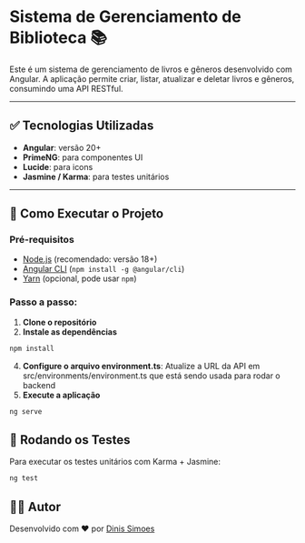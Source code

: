 # Sistema de Gerenciamento de Biblioteca 📚

Este é um sistema de gerenciamento de livros e gêneros desenvolvido com Angular. A aplicação permite criar, listar, atualizar e deletar livros e gêneros, consumindo uma API RESTful.

---

## ✅ Tecnologias Utilizadas
- **Angular**: versão 20+
- **PrimeNG**: para componentes UI
- **Lucide**: para icons
- **Jasmine / Karma**: para testes unitários

---
## 🚀 Como Executar o Projeto

### Pré-requisitos

- [Node.js](https://nodejs.org/) (recomendado: versão 18+)
- [Angular CLI](https://angular.io/cli) (`npm install -g @angular/cli`)
- [Yarn](https://yarnpkg.com/) (opcional, pode usar `npm`)

### Passo a passo:

1. **Clone o repositório**
2. **Instale as dependências**
```bash
npm install
```
4. **Configure o arquivo environment.ts**: Atualize a URL da API em src/environments/environment.ts que está sendo usada para rodar o backend
5. **Execute a aplicação**
```bash
ng serve
```

## 🧪 Rodando os Testes
Para executar os testes unitários com Karma + Jasmine:

```bash
ng test
```

## 🧑‍💻 Autor
Desenvolvido com ❤️ por [Dinis Simoes](https://www.linkedin.com/in/dinis-f-simoes/)
